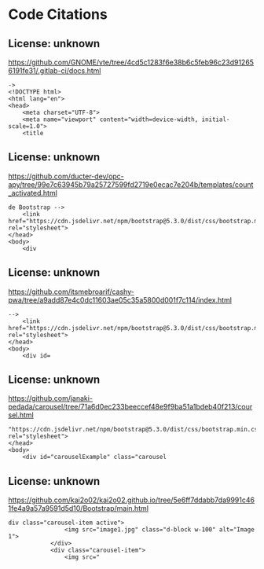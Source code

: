 # Code Citations

## License: unknown
https://github.com/GNOME/vte/tree/4cd5c1283f6e38b6c5feb96c23d912656191fe31/.gitlab-ci/docs.html

```
->
<!DOCTYPE html>
<html lang="en">
<head>
    <meta charset="UTF-8">
    <meta name="viewport" content="width=device-width, initial-scale=1.0">
    <title
```


## License: unknown
https://github.com/ducter-dev/opc-apy/tree/99e7c63945b79a25727599fd2719e0ecac7e204b/templates/count_activated.html

```
de Bootstrap -->
    <link href="https://cdn.jsdelivr.net/npm/bootstrap@5.3.0/dist/css/bootstrap.min.css" rel="stylesheet">
</head>
<body>
    <div
```


## License: unknown
https://github.com/itsmebroarif/cashy-pwa/tree/a9add87e4c0dc11603ae05c35a5800d001f7c114/index.html

```
-->
    <link href="https://cdn.jsdelivr.net/npm/bootstrap@5.3.0/dist/css/bootstrap.min.css" rel="stylesheet">
</head>
<body>
    <div id=
```


## License: unknown
https://github.com/janaki-pedada/carousel/tree/71a6d0ec233beeccef48e9f9ba51a1bdeb40f213/coursel.html

```
"https://cdn.jsdelivr.net/npm/bootstrap@5.3.0/dist/css/bootstrap.min.css" rel="stylesheet">
</head>
<body>
    <div id="carouselExample" class="carousel
```


## License: unknown
https://github.com/kai2o02/kai2o02.github.io/tree/5e6ff7ddabb7da9991c461fe4a9a57a9591d5d10/Bootstrap/main.html

```
div class="carousel-item active">
                <img src="image1.jpg" class="d-block w-100" alt="Image 1">
            </div>
            <div class="carousel-item">
                <img src="
```

